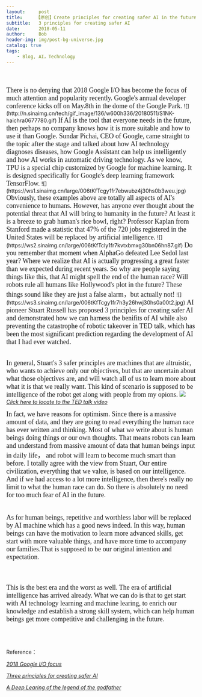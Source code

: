 ```yaml
---
layout:     post
title:     【原创】Create principles for creating safer AI in the future
subtitle:   3 principles for creating safer AI
date:       2018-05-11
author:     Bob
header-img: img/post-bg-universe.jpg
catalog: true
tags:
    - Blog, AI，Technology
---
```

<font size="4" face="Times New Roman">
<br>
<br>
There is no denying that 2018 Google I/O has become the focus of much attention and popularity recently. Google's annual developer conference kicks off on May.8th in the dome of the Google Park.
</font>
![](http://n.sinaimg.cn/tech/gif_image/136/w600h336/20180511/S1NK-haichra0677780.gif)
<font size="4" face="Times New Roman">
If AI is the tool that everyone needs in the future, then perhaps no company knows how it is more suitable and how to use it than Google. Sundar Pichai, CEO of Google, came straight to the topic after the stage and talked about how AI technology diagnoses diseases, how Google Assistant can help us intelligently and how AI works in automatic driving technology. As we know, TPU is a special chip customized by Google for machine learning. It is designed specifically for Google's deep learning framework TensorFlow.
</font>
![](https://ws1.sinaimg.cn/large/006tKfTcgy1fr7ebwubz4j30hs0b3weu.jpg)

<font size="4" face="Times New Roman">
Obviously, these examples above are totally all aspects of AI's convenience to humans. However, has anyone ever thought about the potential threat that AI will bring to humanity in the future? At least it is a breeze to grab human's rice bowl, right? Professor Kaplan from Stanford made a statistic that 47% of the 720 jobs registered in the United States will be replaced by artificial intelligence.
</font>
![](https://ws2.sinaimg.cn/large/006tKfTcly1fr7kvtxbmxg30bn06hn87.gif)

<font size="4" face="Times New Roman">
Do you remember that moment when AlphaGo defeated Lee Sedol last year? Where we realize that AI is actually progressing a great faster than we expected during recent years. So why are people saying things like this, that AI might spell the end of the human race? Will robots rule all humans like Hollywood's plot in the future? These things sound like they are just a false alarm，but actually not! 
</font>
![](https://ws3.sinaimg.cn/large/006tKfTcgy1fr7h3y26hwj30hs0a00t2.jpg)

<font size="4" face="Times New Roman">
AI pioneer Stuart Russell has proposed 3 principles for creating safer AI and demonstrated how we can harness the benifits of AI while also preventing the catastrophe of robotic takeover in TED talk, which has been the most significant prediction regarding the development of AI that I had ever watched.    
<br>
<br>

In general, Stuart's 3 safer principles are machines that are altruistic, who wants to achieve only our objectives, but that are uncertain about what those objectives are, and will watch all of us to learn more about what it is that we really want. This kind of scenario is supposed to be intelligence of the robot get along with people from my opions.
</font>
![](https://ws3.sinaimg.cn/large/006tKfTcly1fr7jiurfmxj31620qgq7f.jpg)
      [*Click here to locate to the TED talk video*](https://www.ted.com/talks/stuart_russell_3_principles_for_creating_safer_ai)


<font size="4" face="Times New Roman">
In fact, we have reasons for optimism. Since there is a massive amount of data, and they are going to read everything the human race has ever written and thinking. Most of what we write about is human beings doing things or our own thoughts. That means robots can learn and understand from massive amount of data that human beings input in daily life， and robot will learn to become much smart than before. I totally agree with the view from Stuart, Our entire civilization, everything that we value, is based on our intelligence. And if we had access to a lot more intelligence, then there's really no limit to what the human race can do. So there is absolutely no need for too much fear of AI in the future.   
<br>
<br>



As for human beings, repetitive and worthless labor will be replaced by AI machine which has a good news indeed. In this way, human beings can have the motivation to learn more advanced skills, get start with more valuable things, and have more time to accompany our families.That is supposed to be our original intention and expectation.    
<br>
<br>


This is the best era and the worst as well. The era of artificial intelligence has arrived already. What we can do is that to get start with AI technology learning and machine learing, to enrich our knowledge and establish a strong skill system, which can help human beings get more competitive and challenging in the future.   

</font>

<br>
<br>


Reference：

[*2018 Google I/O focus*](https://www.zhihu.com/question/275930989/answer/386942714?from=timeline&utm_medium=social&utm_member=YTdmNWNjYTk1YTA1N2IxMzQ0MmQ2NWQzYmNhOWI0NmU%3D%0A&utm_source=wechat_session)

[*Three principles for creating safer AI*](https://www.ted.com/talks/stuart_russell_3_principles_for_creating_safer_ai)

[*A Deep Learing of the legend of the godfather*](https://open.163.com/movie/2017/8/9/9/MCS5AQH7J_MCS5PHV99.html)





